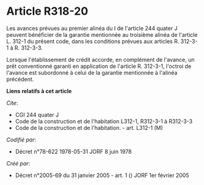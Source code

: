 # Article R318-20

Les avances prévues au premier alinéa du I de l'article 244 quater J peuvent bénéficier de la garantie mentionnée au
troisième alinéa de l'article L. 312-1 du présent code, dans les conditions prévues aux articles R. 312-3-1 à R. 312-3-3.

Lorsque l'établissement de crédit accorde, en complément de l'avance, un prêt conventionné garanti en application de
l'article R. 312-3-1, l'octroi de l'avance est subordonné à celui de la garantie mentionnée à l'alinéa précédent.

**Liens relatifs à cet article**

_Cite_:

  - CGI 244 quater J
  - Code de la construction et de l'habitation L312-1, R312-3-1 à R312-3-3
  - Code de la construction et de l'habitation. - art. L312-1 (M)

_Codifié par_:

  - Décret n°78-622 1978-05-31 JORF 8 juin 1978

_Créé par_:

  - Décret n°2005-69 du 31 janvier 2005 - art. 1 () JORF 1er février 2005
